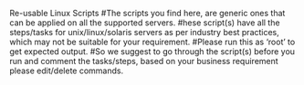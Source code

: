 Re-usable Linux Scripts
#The scripts you find here, are generic ones that can be applied on all the supported servers.
#hese script(s) have all the steps/tasks for unix/linux/solaris servers as per industry best practices, which may not be suitable for your requirement.
#Please run this as ‘root’ to get expected output.
#So we suggest to go through the script(s) before you run and comment the tasks/steps, based on your business requirement please edit/delete commands.
